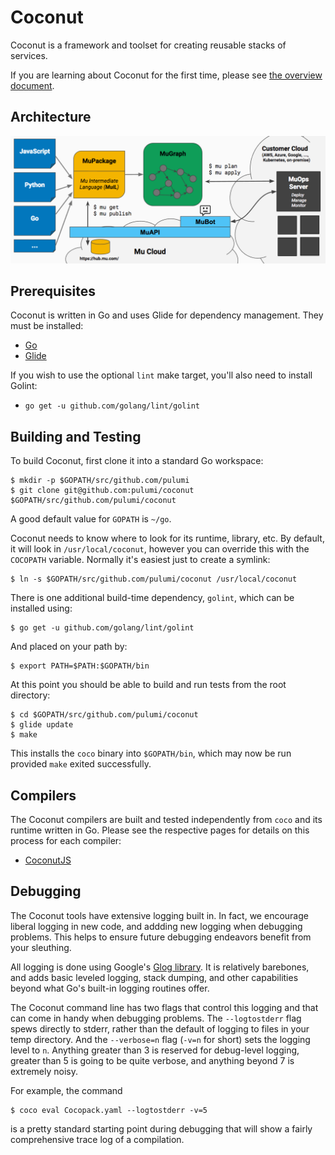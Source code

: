 # Coconut

Coconut is a framework and toolset for creating reusable stacks of services.

If you are learning about Coconut for the first time, please see [the overview document](docs/overview.md).

## Architecture

![Architecture](docs/images/arch.png)

## Prerequisites

Coconut is written in Go and uses Glide for dependency management.  They must be installed:

* [Go](https://golang.org/doc/install)
* [Glide](https://github.com/Masterminds/glide)

If you wish to use the optional `lint` make target, you'll also need to install Golint:

* `go get -u github.com/golang/lint/golint`

## Building and Testing

To build Coconut, first clone it into a standard Go workspace:

    $ mkdir -p $GOPATH/src/github.com/pulumi
    $ git clone git@github.com:pulumi/coconut $GOPATH/src/github.com/pulumi/coconut

A good default value for `GOPATH` is `~/go`.

Coconut needs to know where to look for its runtime, library, etc.  By default, it will look in `/usr/local/coconut`,
however you can override this with the `COCOPATH` variable.  Normally it's easiest just to create a symlink:

    $ ln -s $GOPATH/src/github.com/pulumi/coconut /usr/local/coconut

There is one additional build-time dependency, `golint`, which can be installed using:

    $ go get -u github.com/golang/lint/golint

And placed on your path by:

    $ export PATH=$PATH:$GOPATH/bin

At this point you should be able to build and run tests from the root directory:

    $ cd $GOPATH/src/github.com/pulumi/coconut
    $ glide update
    $ make

This installs the `coco` binary into `$GOPATH/bin`, which may now be run provided `make` exited successfully.

## Compilers

The Coconut compilers are built and tested independently from `coco` and its runtime written in Go.  Please see
the respective pages for details on this process for each compiler:

* [CoconutJS](tools/cocojs/README.md)

## Debugging

The Coconut tools have extensive logging built in.  In fact, we encourage liberal logging in new code, and addding new
logging when debugging problems.  This helps to ensure future debugging endeavors benefit from your sleuthing.

All logging is done using Google's [Glog library](https://github.com/golang/glog).  It is relatively barebones, and adds
basic leveled logging, stack dumping, and other capabilities beyond what Go's built-in logging routines offer.

The Coconut command line has two flags that control this logging and that can come in handy when debugging problems.  The
`--logtostderr` flag spews directly to stderr, rather than the default of logging to files in your temp directory.  And
the `--verbose=n` flag (`-v=n` for short) sets the logging level to `n`.  Anything greater than 3 is reserved for
debug-level logging, greater than 5 is going to be quite verbose, and anything beyond 7 is extremely noisy.

For example, the command

    $ coco eval Cocopack.yaml --logtostderr -v=5

is a pretty standard starting point during debugging that will show a fairly comprehensive trace log of a compilation.

